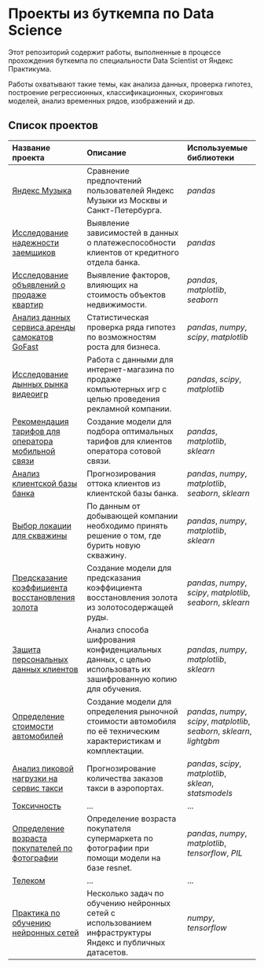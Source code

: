 # Проекты из буткемпа по Data Science

Этот репозиторий содержит работы, выполненные в процессе прохождения буткемпа по специальности Data Scientist от Яндекс
Практикума.

Работы охватывают такие темы, как анализа данных, проверка гипотез, построение регрессионных, классификационных,
скоринговых моделей, анализ временных рядов, изображений и др.

## Список проектов

| Название проекта                                                                    | Описание                                                                                                        | Используемые библиотеки                                                    | 
|:------------------------------------------------------------------------------------|:----------------------------------------------------------------------------------------------------------------|:---------------------------------------------------------------------------|
| [Яндекс Музыка](yandex_music_analysis)                                              | Сравнение предпочтений пользователей Яндекс Музыки из Москвы и Санкт-Петербурга.                                | *pandas*                                                                   |
| [Исследование надежности заемщиков](credit_data_analysis)                           | Выявление зависимостей в данных о платежеспособности клиентов от кредитного отдела банка.                       | *pandas*                                                                   |
| [Исследование объявлений о продаже квартир](real_estate_data_analysis)              | Выявление факторов, влияющих на стоимость объектов недвижимости.                                                | *pandas*, *matplotlib*, *seaborn*                                          |
| [Анализ данных сервиса аренды самокатов GoFast](scooter_rental_data_analysis)       | Статистическая проверка ряда гипотез по возможностям роста для бизнеса.                                         | *pandas*, *numpy*, *scipy*, *matplotlib*                                   |
| [Исследование дынных рынка видеоигр](game_market_data_analysis)                     | Работа с данными для интернет-магазина по продаже компьютерных игр с целью проведения рекламной компании.       | *pandas*, *scipy*, *matplotlib*                                            |
| [Рекомендация тарифов для оператора мобильной связи](mobile_operator_data_analysis) | Создание модели для подбора оптимальных тарифов для клиентов оператора сотовой связи.                           | *pandas*, *matplotlib*, *sklearn*                                          |
| [Анализ клиентской базы банка](bank_clients_data_analysis)                          | Прогнозирования оттока клиентов из клиентской базы банка.                                                       | *pandas*, *numpy*, *matplotlib*, *seaborn*, *sklearn*                      |
| [Выбор локации для скважины](geo_data_analysis)                                     | По данным от добывающей компании необходимо принять решение о том, где бурить новую скважину.                   | *pandas*, *numpy*, *matplotlib*, *sklearn*                                 |
| [Предсказание коэффициента восстановления золота](gold_industry_data_analysis)      | Создание модели для предсказания коэффициента восстановления золота из золотосодержащей руды.                   | *pandas*, *numpy*, *scipy*, *matplotlib*, *seaborn*, *sklearn*             |
| [Защита персональных данных клиентов](personal_data_protection)                     | Анализ способа шифрования конфиденциальных данных, с целью использовать их зашифрованную копию для обучения.    | *pandas*, *numpy*, *matplotlib*, *sklearn*                                 |
| [Определение стоимости автомобилей](cost_of_cars_analysis)                          | Создание модели для определения рыночной стоимости автомобиля по её техническим характеристикам и комплектации. | *pandas*, *numpy*, *scipy*, *matplotlib*, *seaborn*, *sklearn*, *lightgbm* |
| [Анализ пиковой нагрузки на сервис такси](peak_taxi_load_anasysis)                  | Прогнозирование количества заказов такси в аэропортах.                                                          | *pandas*, *scipy*, *matplotlib*, *sklean*, *statsmodels*                   |
| [Токсичность](text_toxicity_analysis)                                               | ...                                                                                                             | ...                                                                        |
| [Определение возраста покупателей по фотографии](age_prediction_with_resnet)        | Определение возраста покупателя супермаркета по фотографии при помощи модели на базе resnet.                    | *pandas*, *numpy*, *matplotlib*, *tensorflow*, *PIL*                       |
| [Телеком](telecommunication_data_analysis)                                          | ...                                                                                                             | ...                                                                        |
| [Практика по обучению нейронных сетей](CNN_exercises)                               | Несколько задач по обучению нейронных сетей с использованием инфраструктуры Яндекс и публичных датасетов.       | *numpy*, *tensorflow*                                                      |
